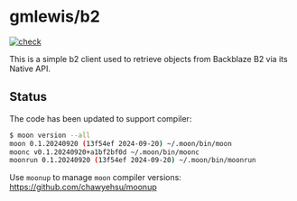 # gmlewis/b2
[![check](https://github.com/gmlewis/moonbit-b2/actions/workflows/check.yml/badge.svg)](https://github.com/gmlewis/moonbit-b2/actions/workflows/check.yml)

This is a simple b2 client used to retrieve objects from Backblaze B2
via its Native API.

## Status

The code has been updated to support compiler:

```bash
$ moon version --all
moon 0.1.20240920 (13f54ef 2024-09-20) ~/.moon/bin/moon
moonc v0.1.20240920+a1bf2bf0d ~/.moon/bin/moonc
moonrun 0.1.20240920 (13f54ef 2024-09-20) ~/.moon/bin/moonrun
```

Use `moonup` to manage `moon` compiler versions:
https://github.com/chawyehsu/moonup

